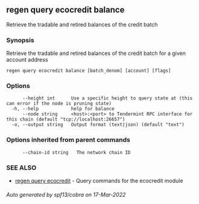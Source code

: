 ## regen query ecocredit balance

Retrieve the tradable and retired balances of the credit batch

### Synopsis

Retrieve the tradable and retired balances of the credit batch for a given account address

```
regen query ecocredit balance [batch_denom] [account] [flags]
```

### Options

```
      --height int      Use a specific height to query state at (this can error if the node is pruning state)
  -h, --help            help for balance
      --node string     <host>:<port> to Tendermint RPC interface for this chain (default "tcp://localhost:26657")
  -o, --output string   Output format (text|json) (default "text")
```

### Options inherited from parent commands

```
      --chain-id string   The network chain ID
```

### SEE ALSO

* [regen query ecocredit](regen_query_ecocredit.md)	 - Query commands for the ecocredit module

###### Auto generated by spf13/cobra on 17-Mar-2022

